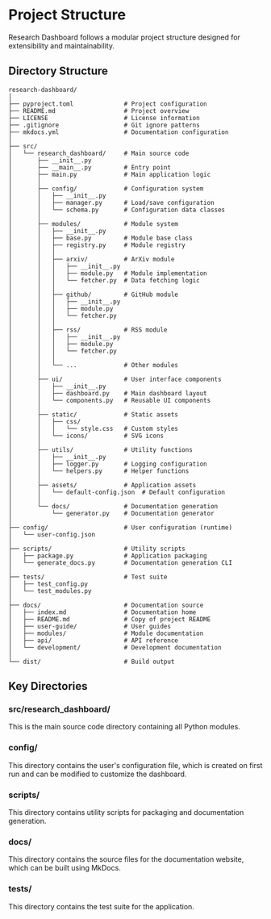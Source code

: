 # Project Structure

Research Dashboard follows a modular project structure designed for extensibility and maintainability.

## Directory Structure

```
research-dashboard/
│
├── pyproject.toml              # Project configuration
├── README.md                   # Project overview
├── LICENSE                     # License information
├── .gitignore                  # Git ignore patterns
├── mkdocs.yml                  # Documentation configuration
│
├── src/
│   └── research_dashboard/     # Main source code
│       ├── __init__.py
│       ├── __main__.py         # Entry point
│       ├── main.py             # Main application logic
│       │
│       ├── config/             # Configuration system
│       │   ├── __init__.py
│       │   ├── manager.py      # Load/save configuration
│       │   └── schema.py       # Configuration data classes
│       │
│       ├── modules/            # Module system
│       │   ├── __init__.py
│       │   ├── base.py         # Module base class
│       │   ├── registry.py     # Module registry
│       │   │
│       │   ├── arxiv/          # ArXiv module
│       │   │   ├── __init__.py
│       │   │   ├── module.py   # Module implementation
│       │   │   └── fetcher.py  # Data fetching logic
│       │   │
│       │   ├── github/         # GitHub module
│       │   │   ├── __init__.py
│       │   │   ├── module.py
│       │   │   └── fetcher.py
│       │   │
│       │   ├── rss/            # RSS module
│       │   │   ├── __init__.py
│       │   │   ├── module.py
│       │   │   └── fetcher.py
│       │   │
│       │   └── ...             # Other modules
│       │
│       ├── ui/                 # User interface components
│       │   ├── __init__.py
│       │   ├── dashboard.py    # Main dashboard layout
│       │   └── components.py   # Reusable UI components
│       │
│       ├── static/             # Static assets
│       │   ├── css/
│       │   │   └── style.css   # Custom styles
│       │   └── icons/          # SVG icons
│       │
│       ├── utils/              # Utility functions
│       │   ├── __init__.py
│       │   ├── logger.py       # Logging configuration
│       │   └── helpers.py      # Helper functions
│       │
│       ├── assets/             # Application assets
│       │   └── default-config.json  # Default configuration
│       │
│       └── docs/               # Documentation generation
│           └── generator.py    # Documentation generator
│
├── config/                     # User configuration (runtime)
│   └── user-config.json
│
├── scripts/                    # Utility scripts
│   ├── package.py              # Application packaging
│   └── generate_docs.py        # Documentation generation CLI
│
├── tests/                      # Test suite
│   ├── test_config.py
│   └── test_modules.py
│
├── docs/                       # Documentation source
│   ├── index.md                # Documentation home
│   ├── README.md               # Copy of project README
│   ├── user-guide/             # User guides
│   ├── modules/                # Module documentation
│   ├── api/                    # API reference
│   └── development/            # Development documentation
│
└── dist/                       # Build output
```

## Key Directories

### src/research_dashboard/

This is the main source code directory containing all Python modules.

### config/

This directory contains the user's configuration file, which is created on first run and can be modified to customize the dashboard.

### scripts/

This directory contains utility scripts for packaging and documentation generation.

### docs/

This directory contains the source files for the documentation website, which can be built using MkDocs.

### tests/

This directory contains the test suite for the application.
